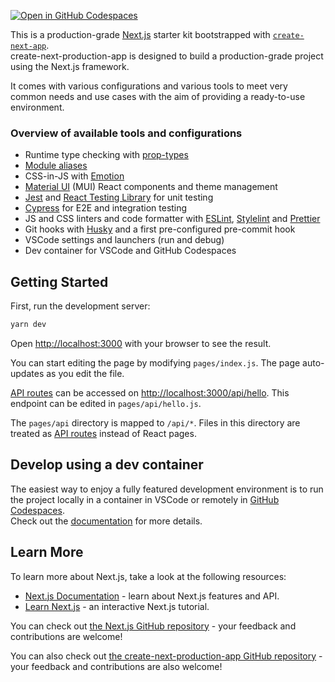 [![Open in GitHub Codespaces](https://github.com/codespaces/badge.svg)](https://github.com/codespaces/new?hide_repo_select=true&ref=main&repo=578278026)

This is a production-grade [Next.js](https://nextjs.org/) starter kit bootstrapped with [`create-next-app`](https://github.com/vercel/next.js/tree/canary/packages/create-next-app).\
create-next-production-app is designed to build a production-grade project using the Next.js framework.

It comes with various configurations and various tools to meet very common needs and use cases with the aim of providing a ready-to-use environment.

### Overview of available tools and configurations

- Runtime type checking with [prop-types](https://github.com/facebook/prop-types)
- [Module aliases](https://nextjs.org/docs/advanced-features/module-path-aliases)
- CSS-in-JS with [Emotion](https://emotion.sh/docs/introduction)
- [Material UI](https://mui.com/material-ui/getting-started/overview/) (MUI) React components and theme management
- [Jest](https://jestjs.io/) and [React Testing Library](https://testing-library.com/docs/react-testing-library/intro) for unit testing
- [Cypress](https://www.cypress.io/) for E2E and integration testing
- JS and CSS linters and code formatter with [ESLint](https://eslint.org/), [Stylelint](https://stylelint.io/) and [Prettier](https://prettier.io/)
- Git hooks with [Husky](https://typicode.github.io/husky/#/) and a first pre-configured pre-commit hook
- VSCode settings and launchers (run and debug)
- Dev container for VSCode and GitHub Codespaces

## Getting Started

First, run the development server:

```bash
yarn dev
```

Open [http://localhost:3000](http://localhost:3000) with your browser to see the result.

You can start editing the page by modifying `pages/index.js`. The page auto-updates as you edit the file.

[API routes](https://nextjs.org/docs/api-routes/introduction) can be accessed on [http://localhost:3000/api/hello](http://localhost:3000/api/hello). This endpoint can be edited in `pages/api/hello.js`.

The `pages/api` directory is mapped to `/api/*`. Files in this directory are treated as [API routes](https://nextjs.org/docs/api-routes/introduction) instead of React pages.

## Develop using a dev container

The easiest way to enjoy a fully featured development environment is to run the project locally in a container in VSCode or remotely in [GitHub Codespaces](https://github.com/codespaces/new?hide_repo_select=true&ref=main&repo=578278026).\
Check out the [documentation](https://docs.github.com/en/codespaces) for more details.

## Learn More

To learn more about Next.js, take a look at the following resources:

- [Next.js Documentation](https://nextjs.org/docs) - learn about Next.js features and API.
- [Learn Next.js](https://nextjs.org/learn) - an interactive Next.js tutorial.

You can check out [the Next.js GitHub repository](https://github.com/vercel/next.js/) - your feedback and contributions are welcome!

You can also check out [the create-next-production-app GitHub repository](https://github.com/yannickcornaille/create-next-production-app) - your feedback and contributions are also welcome!
